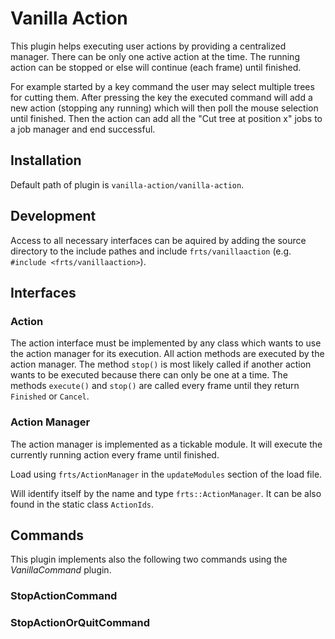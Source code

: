 # Vanilla Action

This plugin helps executing user actions by providing a centralized manager. There can be only one active action at the time. The running action can be stopped or else will continue (each frame) until finished. 

For example started by a key command the user may select multiple trees for cutting them. After pressing the key the executed command will add a new action (stopping any running) which will then poll the mouse selection until finished. Then the action can add all the "Cut tree at position x" jobs to a job manager and end successful.

## Installation

Default path of plugin is `vanilla-action/vanilla-action`.

## Development

Access to all necessary interfaces can be aquired by adding the source directory to the include pathes and include `frts/vanillaaction` (e.g. `#include <frts/vanillaaction>`).

## Interfaces

### Action

The action interface must be implemented by any class which wants to use the action manager for its execution. All action methods are executed by the action manager. The method `stop()` is most likely called if another action wants to be executed because there can only be one at a time. The methods `execute()` and `stop()` are called every frame until they return `Finished` or `Cancel`. 

### Action Manager

The action manager is implemented as a tickable module. It will execute the currently running action every frame until finished.

Load using `frts/ActionManager` in the `updateModules` section of the load file. 

Will identify itself by the name and type `frts::ActionManager`. It can be also found in the static class `ActionIds`. 

## Commands

This plugin implements also the following two commands using the *VanillaCommand* plugin.

### StopActionCommand

### StopActionOrQuitCommand